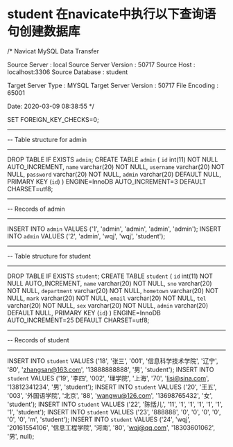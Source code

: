 # student 在navicate中执行以下查询语句创建数据库
/*
Navicat MySQL Data Transfer

Source Server         : local
Source Server Version : 50717
Source Host           : localhost:3306
Source Database       : student

Target Server Type    : MYSQL
Target Server Version : 50717
File Encoding         : 65001

Date: 2020-03-09 08:38:55
*/

SET FOREIGN_KEY_CHECKS=0;

-- ----------------------------
-- Table structure for admin
-- ----------------------------
DROP TABLE IF EXISTS `admin`;
CREATE TABLE `admin` (
  `id` int(11) NOT NULL AUTO_INCREMENT,
  `name` varchar(20) NOT NULL,
  `username` varchar(20) NOT NULL,
  `password` varchar(20) NOT NULL,
  `admin` varchar(20) DEFAULT NULL,
  PRIMARY KEY (`id`)
) ENGINE=InnoDB AUTO_INCREMENT=3 DEFAULT CHARSET=utf8;

-- ----------------------------
-- Records of admin
-- ----------------------------
INSERT INTO `admin` VALUES ('1', 'admin', 'admin', 'admin', 'admin');
INSERT INTO `admin` VALUES ('2', 'admin', 'wqj', 'wqj', 'student');

-- ----------------------------
-- Table structure for student
-- ----------------------------
DROP TABLE IF EXISTS `student`;
CREATE TABLE `student` (
  `id` int(11) NOT NULL AUTO_INCREMENT,
  `name` varchar(20) NOT NULL,
  `sno` varchar(20) NOT NULL,
  `department` varchar(20) NOT NULL,
  `hometown` varchar(20) NOT NULL,
  `mark` varchar(20) NOT NULL,
  `email` varchar(20) NOT NULL,
  `tel` varchar(20) NOT NULL,
  `sex` varchar(20) NOT NULL,
  `admin` varchar(20) DEFAULT NULL,
  PRIMARY KEY (`id`)
) ENGINE=InnoDB AUTO_INCREMENT=25 DEFAULT CHARSET=utf8;

-- ----------------------------
-- Records of student
-- ----------------------------
INSERT INTO `student` VALUES ('18', '张三', '001', '信息科学技术学院', '辽宁', '80', 'zhangsan@163.com', '13888888888', '男', 'student');
INSERT INTO `student` VALUES ('19', '李四', '002', '理学院', '上海', '70', 'lisi@sina.com', '13812341234', '男', 'student');
INSERT INTO `student` VALUES ('20', '王五', '003', '外国语学院', '北京', '88', 'wangwu@126.com', '13698765432', '女', 'student');
INSERT INTO `student` VALUES ('22', '陈恬儿', '11', '1', '1', '1', '1', '1', '1', 'student');
INSERT INTO `student` VALUES ('23', '888888', '0', '0', '0', '0', '0', '0', 'm', 'student');
INSERT INTO `student` VALUES ('24', 'wqj', '20161554106', '信息工程学院', '河南', '80', 'wqj@qq.com', '18303601062', '男', null);
